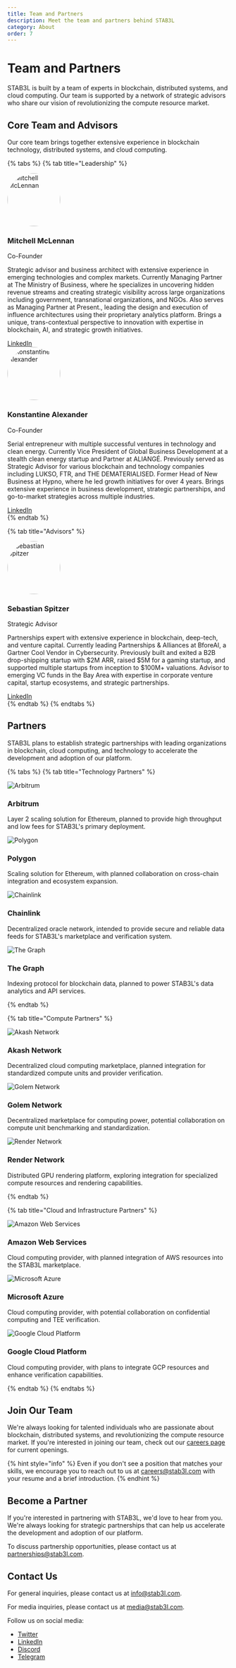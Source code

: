 ```yaml
---
title: Team and Partners
description: Meet the team and partners behind STAB3L
category: About
order: 7
---
```


# Team and Partners

STAB3L is built by a team of experts in blockchain, distributed systems, and cloud computing. Our team is supported by a network of strategic advisors who share our vision of revolutionizing the compute resource market.

## Core Team and Advisors

Our core team brings together extensive experience in blockchain technology, distributed systems, and cloud computing.

{% tabs %}
{% tab title="Leadership" %}
<div class="team-grid">
  <div class="team-member">
    <img src="/images/team/mitchell-mclennan.jpg" alt="Mitchell McLennan" style="width: 120px; height: 120px; border-radius: 50%; object-fit: cover;" />
    <h3>Mitchell McLennan</h3>
    <p class="title">Co-Founder</p>
    <p>Strategic advisor and business architect with extensive experience in emerging technologies and complex markets. Currently Managing Partner at The Ministry of Business, where he specializes in uncovering hidden revenue streams and creating strategic visibility across large organizations including government, transnational organizations, and NGOs. Also serves as Managing Partner at Present., leading the design and execution of influence architectures using their proprietary analytics platform. Brings a unique, trans-contextual perspective to innovation with expertise in blockchain, AI, and strategic growth initiatives.</p>
    <div class="social-links">
      <a href="https://www.linkedin.com/in/mitchellmclennan/" target="_blank">LinkedIn</a>
    </div>
  </div>

  <div class="team-member">
    <img src="/images/team/konstantine-alexander.jpeg" alt="Konstantine Alexander" style="width: 120px; height: 120px; border-radius: 50%; object-fit: cover;" />
    <h3>Konstantine Alexander</h3>
    <p class="title">Co-Founder</p>
    <p>Serial entrepreneur with multiple successful ventures in technology and clean energy. Currently Vice President of Global Business Development at a stealth clean energy startup and Partner at ALIANGÉ. Previously served as Strategic Advisor for various blockchain and technology companies including LUKSO, FTR, and THE DEMATERIALISED. Former Head of New Business at Hypno, where he led growth initiatives for over 4 years. Brings extensive experience in business development, strategic partnerships, and go-to-market strategies across multiple industries.</p>
    <div class="social-links">
      <a href="https://www.linkedin.com/in/konstantinealexander/" target="_blank">LinkedIn</a>
    </div>
  </div>
</div>
{% endtab %}

{% tab title="Advisors" %}
<div class="advisor-grid">
  <div class="advisor">
    <img src="/images/team/sebastian-spritzer.jpeg" alt="Sebastian Spitzer" style="width: 120px; height: 120px; border-radius: 50%; object-fit: cover;" />
    <h3>Sebastian Spitzer</h3>
    <p class="title">Strategic Advisor</p>
    <p>Partnerships expert with extensive experience in blockchain, deep-tech, and venture capital. Currently leading Partnerships & Alliances at BforeAI, a Gartner Cool Vendor in Cybersecurity. Previously built and exited a B2B drop-shipping startup with $2M ARR, raised $5M for a gaming startup, and supported multiple startups from inception to $100M+ valuations. Advisor to emerging VC funds in the Bay Area with expertise in corporate venture capital, startup ecosystems, and strategic partnerships.</p>
    <div class="social-links">
      <a href="https://www.linkedin.com/in/seba-s/" target="_blank">LinkedIn</a>
    </div>
  </div>
</div>
{% endtab %}
{% endtabs %}

## Partners

STAB3L plans to establish strategic partnerships with leading organizations in blockchain, cloud computing, and technology to accelerate the development and adoption of our platform.

{% tabs %}
{% tab title="Technology Partners" %}
<div class="partner-grid">
  <div class="partner">
    <img src="https://cryptologos.cc/logos/arbitrum-arb-logo.svg" alt="Arbitrum" style="max-height: 40px; width: auto;" />
    <h3>Arbitrum</h3>
    <p>Layer 2 scaling solution for Ethereum, planned to provide high throughput and low fees for STAB3L's primary deployment.</p>
  </div>

  <div class="partner">
    <img src="https://cryptologos.cc/logos/polygon-matic-logo.svg" alt="Polygon" style="max-height: 40px; width: auto;" />
    <h3>Polygon</h3>
    <p>Scaling solution for Ethereum, with planned collaboration on cross-chain integration and ecosystem expansion.</p>
  </div>

  <div class="partner">
    <img src="https://assets-global.website-files.com/5f6b7190899f41fb70882d08/5f760a499b56c47b8fa74fbb_chainlink-logo.svg" alt="Chainlink" style="max-height: 40px; width: auto;" />
    <h3>Chainlink</h3>
    <p>Decentralized oracle network, intended to provide secure and reliable data feeds for STAB3L's marketplace and verification system.</p>
  </div>

  <div class="partner">
    <img src="https://cryptologos.cc/logos/the-graph-grt-logo.svg" alt="The Graph" style="max-height: 40px; width: auto;" />
    <h3>The Graph</h3>
    <p>Indexing protocol for blockchain data, planned to power STAB3L's data analytics and API services.</p>
  </div>
</div>
{% endtab %}

{% tab title="Compute Partners" %}
<div class="partner-grid">
  <div class="partner">
    <img src="https://cryptologos.cc/logos/akash-network-akt-logo.svg" alt="Akash Network" style="max-height: 40px; width: auto;" />
    <h3>Akash Network</h3>
    <p>Decentralized cloud computing marketplace, planned integration for standardized compute units and provider verification.</p>
  </div>

  <div class="partner">
    <img src="https://assets.coingecko.com/coins/images/542/small/Golem_Submark_Positive_RGB.png" alt="Golem Network" style="max-height: 40px; width: auto;" />
    <h3>Golem Network</h3>
    <p>Decentralized marketplace for computing power, potential collaboration on compute unit benchmarking and standardization.</p>
  </div>

  <div class="partner">
    <img src="https://assets.coingecko.com/coins/images/11636/small/rndr.png" alt="Render Network" style="max-height: 40px; width: auto;" />
    <h3>Render Network</h3>
    <p>Distributed GPU rendering platform, exploring integration for specialized compute resources and rendering capabilities.</p>
  </div>
</div>
{% endtab %}

{% tab title="Cloud and Infrastructure Partners" %}
<div class="partner-grid">
  <div class="partner">
    <img src="https://upload.wikimedia.org/wikipedia/commons/9/93/Amazon_Web_Services_Logo.svg" alt="Amazon Web Services" style="max-height: 40px; width: auto;" />
    <h3>Amazon Web Services</h3>
    <p>Cloud computing provider, with planned integration of AWS resources into the STAB3L marketplace.</p>
  </div>

  <div class="partner">
    <img src="https://upload.wikimedia.org/wikipedia/commons/f/fa/Microsoft_Azure.svg" alt="Microsoft Azure" style="max-height: 40px; width: auto;" />
    <h3>Microsoft Azure</h3>
    <p>Cloud computing provider, with potential collaboration on confidential computing and TEE verification.</p>
  </div>

  <div class="partner">
    <img src="https://upload.wikimedia.org/wikipedia/commons/5/51/Google_Cloud_logo.svg" alt="Google Cloud Platform" style="max-height: 40px; width: auto;" />
    <h3>Google Cloud Platform</h3>
    <p>Cloud computing provider, with plans to integrate GCP resources and enhance verification capabilities.</p>
  </div>
</div>
{% endtab %}
{% endtabs %}

## Join Our Team

We're always looking for talented individuals who are passionate about blockchain, distributed systems, and revolutionizing the compute resource market. If you're interested in joining our team, check out our [careers page](https://stab3l.com/careers) for current openings.

{% hint style="info" %}
Even if you don't see a position that matches your skills, we encourage you to reach out to us at [careers@stab3l.com](mailto:careers@stab3l.com) with your resume and a brief introduction.
{% endhint %}

## Become a Partner

If you're interested in partnering with STAB3L, we'd love to hear from you. We're always looking for strategic partnerships that can help us accelerate the development and adoption of our platform.

To discuss partnership opportunities, please contact us at [partnerships@stab3l.com](mailto:partnerships@stab3l.com).

## Contact Us

For general inquiries, please contact us at [info@stab3l.com](mailto:info@stab3l.com).

For media inquiries, please contact us at [media@stab3l.com](mailto:media@stab3l.com).

Follow us on social media:
- [Twitter](https://twitter.com/stab3l)
- [LinkedIn](https://linkedin.com/company/stab3l)
- [Discord](https://discord.gg/stab3l)
- [Telegram](https://t.me/stab3l_community) 